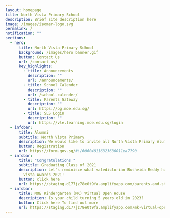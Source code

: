 ```yaml
---
layout: homepage
title: North Vista Primary School
description: Brief site description here
image: /images/isomer-logo.svg
permalink: /
notification: ""
sections:
  - hero:
      title: North Vista Primary School
      background: /images/hero banner.gif
      button: Contact Us
      url: /contact-us/
      key_highlights:
        - title: Announcements
          description: ""
          url: /announcements/
        - title: School Calender
          description: ""
          url: /school-calender/
        - title: Parents Gateway
          description: ""
          url: https://pg.moe.edu.sg/
        - title: SLS Login
          description: ""
          url: https://vle.learning.moe.edu.sg/login
  - infobar:
      title: Alumni
      subtitle: North Vista Primary
      description: We would like to invite all North Vista Primary Alumni to join Alumni
      button: Registration
      url: https://form.gov.sg/#!/606048116323630011ea7790
  - infobar:
      title: "Congratulations "
      subtitle: Graduating Class of 2021
      description: Let's reminisce what valedictorian Rushvida Reddy had shared during
        Vista Awards 2021!
      button: click here
      url: https://staging.d177jz78e0t9fa.amplifyapp.com/parents-and-students/North-Vista-Primary-Alumni/our-pride/
  - infobar:
      title: MOE Kindergarten (MK) Virtual Open House
      description: Is your child turning 5 years old in 2023?
      button: Click here To find out more
      url: https://staging.d177jz78e0t9fa.amplifyapp.com/mk-virtual-open-house/
---
```

